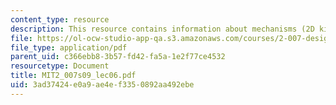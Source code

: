 ```yaml
---
content_type: resource
description: This resource contains information about mechanisms (2D kinematic analysis).
file: https://ol-ocw-studio-app-qa.s3.amazonaws.com/courses/2-007-design-and-manufacturing-i-spring-2009/3ad37424e0a9ae4ef3350892aa492ebe_MIT2_007s09_lec06.pdf
file_type: application/pdf
parent_uid: c366ebb8-3b57-fd42-fa5a-1e2f77ce4532
resourcetype: Document
title: MIT2_007s09_lec06.pdf
uid: 3ad37424-e0a9-ae4e-f335-0892aa492ebe
---
```

